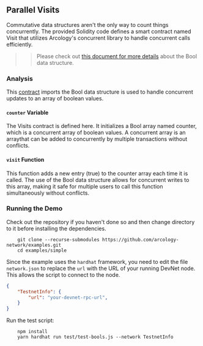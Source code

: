 ## Parallel Visits

Commutative data structures aren't the only way to count things concurrently. The provided Solidity code defines a smart contract named Visit that utilizes Arcology's concurrent library to handle concurrent calls efficiently. 

>> Please check out [this document for more details](https://doc.arcology.network/arcology-concurrent-programming-guide/data-structure/array/Bool) about the Bool data structure.

### Analysis

This [contract](../contracts/ParallelVisits.sol) imports the Bool data structure is used to handle concurrent updates to an array of boolean values. 

#### `counter` Variable

The Visits contract is defined here. It initializes a Bool array named counter, which is a concurrent array of boolean values.
A concurrent array is an arraythat can be added to concurrently by multiple transactions without conflicts.

#### `visit` Function

This function adds a new entry (true) to the counter array each time it is called. The use of the Bool data structure allows for concurrent writes to this array, making it safe for multiple users to call this function simultaneously without conflicts.

### Running the Demo

Check out the repository if you haven't done so and then change directory to it before installing the dependencies.

```shell 
    git clone --recurse-submodules https://github.com/arcology-network/examples.git
    cd examples/simple    
```

Since the example uses the `hardhat` framework, you need to edit the file `network.json` to replace the `url` with the URL of your running DevNet node. This allows the script to connect to the node.

```json
{
    "TestnetInfo": {
        "url": "your-devnet-rpc-url",
    }
}
```

Run the test script:

```shell 
    npm install
    yarn hardhat run test/test-bools.js --network TestnetInfo
```
